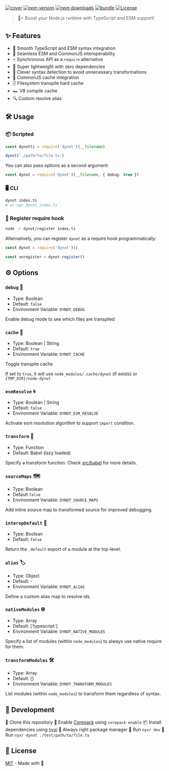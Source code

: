[![cover][cover-src]][cover-href]
[![npm version][npm-version-src]][npm-version-href] 
[![npm downloads][npm-downloads-src]][npm-downloads-href] 
[![bundle][bundle-src]][bundle-href] 
[![License][license-src]][license-href]

> 🦖⚡️ Boost your Node.js runtime with TypeScript and ESM support!

## ✨ Features

- 🌊 Smooth TypeScript and ESM syntax integration
- 🔗 Seamless ESM and CommonJS interoperability
- ⚡ Synchronous API as a `require` alternative
- 💪 Super lightweight with zero dependencies
- 🧠 Clever syntax detection to avoid unnecessary transformations
- 💾 CommonJS cache integration
- 🗄️ Filesystem transpile hard cache
- 🏎️ V8 compile cache
- 🔍 Custom resolve alias

## 🛠️ Usage

### 📦 Scripted

```ts
const dynotti = require('dynot')(__filename)

dynot('./path/to/file.ts')
```

You can also pass options as a second argument:

```ts
const dynot = require('dynot')(__filename, { debug: true })
```

### 🖥️ CLI

```bash
dynot index.ts
# or npx dynot index.ts
```

### 📝 Register require hook

```bash
node -r dynot/register index.ts
```

Alternatively, you can register `dynot` as a require hook programmatically:

```ts
const dynot = require('dynot')()

const unregister = dynot.register()
```

## ⚙️ Options

### `debug` 🐞

- Type: Boolean
- Default: `false`
- Environment Variable: `DYNOT_DEBUG`

Enable debug mode to see which files are transpiled

### `cache` 💽

- Type: Boolean | String
- Default: `true`
- Environment Variable: `DYNOT_CACHE`

Toggle transpile cache

If set to `true`, it will use `node_modules/.cache/dynot` (if exists) or `{TMP_DIR}/node-dynot`

### `esmResolve` 🌀

- Type: Boolean | String
- Default: `false`
- Environment Variable: `DYNOT_ESM_RESOLVE`

Activate esm resolution algorithm to support `import` condition.

### `transform` 🔄

- Type: Function
- Default: Babel (lazy loaded)

Specify a transform function. Check [src/babel](./src/babel.ts) for more details.

### `sourceMaps` 🗺️

- Type: Boolean
- Default `false`
- Environment Variable: `DYNOT_SOURCE_MAPS`

Add inline source map to transformed source for improved debugging.

### `interopDefault` 🧩

- Type: Boolean
- Default: `false`

Return the `.default` export of a module at the top-level.

### `alias` 🏷️

- Type: Object
- Default: -
- Environment Variable: `DYNOT_ALIAS`

Define a custom alias map to resolve ids.

### `nativeModules` 🌐

- Type: Array
- Default: ['typescript`]
- Environment Variable: `DYNOT_NATIVE_MODULES`

Specify a list of modules (within `node_modules`) to always use native require for them.

### `transformModules` 🛠️

- Type: Array
- Default: []
- Environment Variable: `DYNOT_TRANSFORM_MODULES`

List modules (within `node_modules`) to transform them regardless of syntax.

## 🌱 Development

🐙 Clone this repository
🔧 Enable [Corepack](https://github.com/nodejs/corepack) using `corepack enable`
📦 Install dependencies using [nyxi](https://github.com/nyxblabs/nyxi) 🧙 Always right package manager
🏃 Run `nyxr dev`
🏃 Run `nyxr dynot ./test/path/to/file.ts`

## 📜 License

[MIT](./LICENSE) - Made with 💞

<!-- Badges -->

[npm-version-src]: https://img.shields.io/npm/v/dynot?style=flat&colorA=18181B&colorB=14F195
[npm-version-href]: https://npmjs.com/package/dynot
[npm-downloads-src]: https://img.shields.io/npm/dm/dynot?style=flat&colorA=18181B&colorB=14F195
[npm-downloads-href]: https://npmjs.com/package/dynot
[bundle-src]: https://img.shields.io/bundlephobia/minzip/dynot?style=flat&colorA=18181B&colorB=14F195
[bundle-href]: https://bundlephobia.com/result?p=dynot
[license-src]: https://img.shields.io/github/license/nyxblabs/dynot.svg?style=flat&colorA=18181B&colorB=14F195
[license-href]: https://github.com/nyxblabs/dynot/blob/main/LICENSE

<!-- Cover -->
[cover-src]: https://raw.githubusercontent.com/nyxblabs/dynot/main/.github/assets/cover-github-dynot.png
[cover-href]: https://💻nyxb.ws
